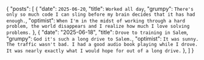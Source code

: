 {
  "posts": 
  [
    {
      "date": `2025-06-20`,
      "title": `Worked all day`,
      "grumpy": `There's only so much code I can sling before my brain decides that it has had enough.`,
      "optimist": `When I'm in the midst of working through a hard problem, the world disappears and I realize how much I love solving problems.`
    },
    {
      "date": "2025-06-18",
      "title": `Drove to training in Salem`,
      "grumpy": `God it's such a long drive to Salem.`,
      "optimist": `It was sunny. The traffic wasn't bad. I had a good audio book playing while I drove. It was nearly exactly what I would hope for out of a long drive.`
    },
  ]
}
